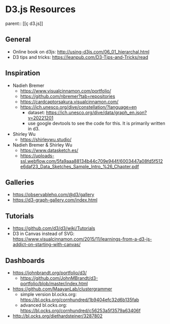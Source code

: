 # D3.js Resources
parent:: [[ç d3.js]]

## General
* Online book on d3js: http://using-d3js.com/06_01_hierarchal.html
* D3 tips and tricks: https://leanpub.com/D3-Tips-and-Tricks/read
## Inspiration
* Nadieh Bremer
	* https://www.visualcinnamon.com/portfolio/
	* https://github.com/nbremer?tab=repositories
	* https://cardcaptorsakura.visualcinnamon.com/
	* https://ich.unesco.org/dive/constellation/?language=en
		* dataset: https://ich.unesco.org/dive/data/graph_en.json?v=20221201
		* use google devtools to see the code for this. It is primarily written in d3.
* Shirley Wu
	* https://shirleywu.studio/
* Nadieh Bremer & Shirley Wu
	* https://www.datasketch.es/
	* https://uploads-ssl.webflow.com/5fa9aaa88134b44c709e944f/6003447a08fd5f512e6daf23_Data_Sketches_Sample_Intro_%26_Chapter.pdf

## Galleries
* https://observablehq.com/@d3/gallery
* https://d3-graph-gallery.com/index.html

## Tutorials
* https://github.com/d3/d3/wiki/Tutorials
* D3 in Canvas instead of SVG: https://www.visualcinnamon.com/2015/11/learnings-from-a-d3-js-addict-on-starting-with-canvas/

## Dashboards
* https://johnbrandt.org/portfolio/d3/
	* https://github.com/JohnMBrandt/d3-portfolio/blob/master/index.html
* https://github.com/MaayanLab/clustergrammer
	* simple version bl.ocks.org: https://bl.ocks.org/cornhundred/1b9404efc32d6b135fab
	* advanced bl.ocks.org: https://bl.ocks.org/cornhundred/c56253a5f3579a63406f
* http://bl.ocks.org/diethardsteiner/3287802